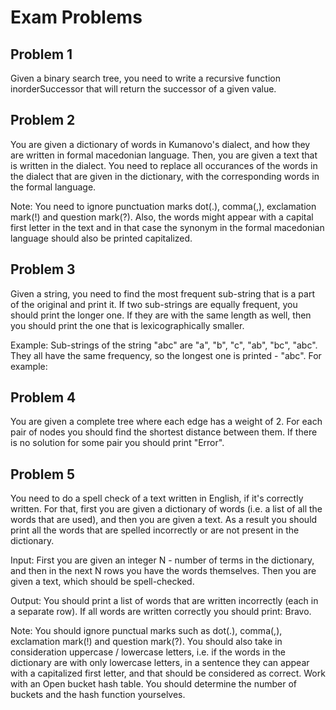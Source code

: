 # Exam Problems

## Problem 1
Given a binary search tree, you need to write a recursive function inorderSuccessor that will return the successor of a given value.

## Problem 2
You are given a dictionary of words in Kumanovo's dialect, and how they are written in formal macedonian language. Then, you are given a text that is written in the dialect. You need to replace all occurances of the words in the dialect that are given in the dictionary, with the corresponding words in the formal language.

Note: You need to ignore punctuation marks dot(.), comma(,), exclamation mark(!) and question mark(?). Also, the words might appear with a capital first letter in the text and in that case the synonym in the formal macedonian language should also be printed capitalized.

## Problem 3
Given a string, you need to find the most frequent sub-string that is a part of the original and print it. If two sub-strings are equally frequent, you should print the longer one. If they are with the same length as well, then you should print the one that is lexicographically smaller.

Example: Sub-strings of the string "abc" are "a", "b", "c", "ab", "bc", "abc". They all have the same frequency, so the longest one is printed - "abc".
For example:

## Problem 4
You are given a complete tree where each edge has a weight of 2. For each pair of nodes you should find the shortest distance between them. If there is no solution for some pair you should print "Error".

## Problem 5
You need to do a spell check of a text written in English, if it's correctly written. For that, first you are given a dictionary of words (i.e. a list of all the words that are used), and then you are given a text. As a result you should print all the words that are spelled incorrectly or are not present in the dictionary.

Input: First you are given an integer N - number of terms in the dictionary, and then in the next N rows you have the words themselves. Then you are given a text, which should be spell-checked.

Output: You should print a list of words that are written incorrectly (each in a separate row). If all words are written correctly you should print: Bravo.

Note: You should ignore punctual marks such as dot(.), comma(,), exclamation mark(!) and question mark(?). You should also take in consideration uppercase / lowercase letters, i.e. if the words in the dictionary are with only lowercase letters, in a sentence they can appear with a capitalized first letter, and that should be considered as correct. Work with an Open bucket hash table. You should determine the number of buckets and the hash function yourselves.
